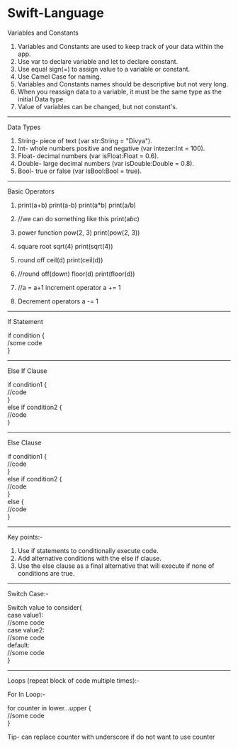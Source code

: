 # Swift-Language

Variables and Constants 

1. Variables and Constants are used to keep track of your data within the app.
2. Use var to declare variable and let to declare constant.
3. Use equal sign(=) to assign value to a variable or constant.
4. Use Camel Case for naming.
5. Variables and Constants names should be descriptive but not very long.
6. When you reassign data to a variable, it must be the same type as the initial Data type.
7. Value of variables can be changed, but not constant's.

<hr> 

Data Types

1. String- piece of text (var str:String = "Divya").
2. Int- whole numbers positive and negative (var intezer:Int = 100).
3. Float- decimal numbers (var isFloat:Float = 0.6).
4. Double- large decimal numbers (var isDouble:Double = 0.8).
5. Bool- true or false (var isBool:Bool = true).

<hr>

Basic Operators

1. print(a+b)
   print(a-b)
   print(a*b)
   print(a/b)

3. //we can do something like this
   print(a*b*c)

4. power function
   pow(2, 3)
   print(pow(2, 3))

5. square root
   sqrt(4)
   print(sqrt(4))

6. round off
   ceil(d)
   print(ceil(d))

7. //round off(down)
   floor(d)
   print(floor(d))

8. //a = a+1
   increment operator
   a += 1

9. Decrement operators
   a -= 1

<hr> 

If Statement

if condition {<br>
    /some code<br>
}

<hr>

Else If Clause

if condition1 {<br>
    //code<br>
}<br>
else if condition2 {<br>
    //code<br>
}

<hr>

Else Clause

if condition1 {<br>
      //code<br>
}<br>
else if condition2 {<br>
   //code<br>
}<br>
else {<br>
   //code<br>
}

<hr>

Key points:-

1. Use if statements to conditionally execute code.
2. Add alternative conditions with the else if clause.
3. Use the else clause as a final alternative that will execute if none of conditions are true.

<hr>

Switch Case:-

Switch value to consider{ <br>
case value1: <br>
     //some code <br>
case value2: <br>
     //some code <br>
default: <br>
     //some code <br>
}

<hr>

Loops (repeat block of code multiple times):-

For In Loop:-

for counter in lower...upper { <br>
   //some code <br>
} <br>

Tip- can replace counter with underscore if do not want to use counter

